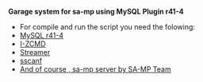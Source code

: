 **Garage system for sa-mp using MySQL Plugin r41-4**

- For compile and run the script you need the folowing:
- [MySQL r41-4](https://github.com/pBlueG/SA-MP-MySQL/releases/tag/R41-4)
- [I-ZCMD](https://github.com/YashasSamaga/I-ZCMD)
- [Streamer](https://github.com/samp-incognito/samp-streamer-plugin/releases/tag/v2.9.1)
- [sscanf](https://github.com/maddinat0r/sscanf/releases)
- [And of course , sa-mp server by SA-MP Team](http://files.sa-mp.com/samp037_svr_R2-2-1_win32.zip)



